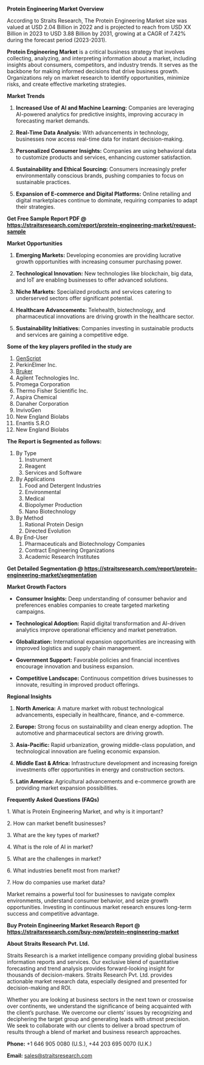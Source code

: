 <p><strong>Protein Engineering Market Overview</strong></p>
<p>According to Straits Research, The Protein Engineering Market size was valued at USD 2.04 Billion in 2022 and is projected to reach from USD XX Billion in 2023 to USD 3.88 Billion by 2031, growing at a CAGR of 7.42% during the forecast period (2023-2031).</p>
<p><strong>Protein Engineering Market</strong> is a critical business strategy that involves collecting, analyzing, and interpreting information about a market, including insights about consumers, competitors, and industry trends. It serves as the backbone for making informed decisions that drive business growth. Organizations rely on market research to identify opportunities, minimize risks, and create effective marketing strategies.</p>
<p><strong>Market Trends</strong></p>
<ol>
<li>
<p><strong>Increased Use of AI and Machine Learning:</strong> Companies are leveraging AI-powered analytics for predictive insights, improving accuracy in forecasting market demands.</p>
</li>
<li>
<p><strong>Real-Time Data Analysis:</strong> With advancements in technology, businesses now access real-time data for instant decision-making.</p>
</li>
<li>
<p><strong>Personalized Consumer Insights:</strong> Companies are using behavioral data to customize products and services, enhancing customer satisfaction.</p>
</li>
<li>
<p><strong>Sustainability and Ethical Sourcing:</strong> Consumers increasingly prefer environmentally conscious brands, pushing companies to focus on sustainable practices.</p>
</li>
<li>
<p><strong>Expansion of E-commerce and Digital Platforms:</strong> Online retailing and digital marketplaces continue to dominate, requiring companies to adapt their strategies.</p>
</li>
</ol>
<p><strong>Get Free Sample Report PDF @ <a href=https://straitsresearch.com/report/protein-engineering-market/request-sample>https://straitsresearch.com/report/protein-engineering-market/request-sample</a></strong></p>
<p><strong>Market Opportunities</strong></p>
<ol>
<li>
<p><strong>Emerging Markets:</strong> Developing economies are providing lucrative growth opportunities with increasing consumer purchasing power.</p>
</li>
<li>
<p><strong>Technological Innovation:</strong> New technologies like blockchain, big data, and IoT are enabling businesses to offer advanced solutions.</p>
</li>
<li>
<p><strong>Niche Markets:</strong> Specialized products and services catering to underserved sectors offer significant potential.</p>
</li>
<li>
<p><strong>Healthcare Advancements:</strong> Telehealth, biotechnology, and pharmaceutical innovations are driving growth in the healthcare sector.</p>
</li>
<li>
<p><strong>Sustainability Initiatives:</strong> Companies investing in sustainable products and services are gaining a competitive edge.</p>
</li>
</ol>
<div>
<div><strong>Some of the key players profiled in the study are</strong></div>
</div>
<p><ol>
<li><a href=""https://www.genscript.com/"" target=""_blank"">GenScript</a></li>
<li>PerkinElmer Inc.</li>
<li><a href=""https://www.bruker.com/en.html"" target=""_blank"">Bruker</a></li>
<li>Agilent Technologies Inc.</li>
<li>Promega Corporation</li>
<li>Thermo Fisher Scientific Inc.</li>
<li>Aspira Chemical</li>
<li>Danaher Corporation</li>
<li>InvivoGen</li>
<li>New England Biolabs</li>
<li>Enantis S.R.O</li>
<li>New England Biolabs</li>
</ol></p>
<p><strong>The Report is Segmented as follows:</strong></p>
<p><ol>
<li>By Type
<ol>
<li>Instrument</li>
<li>Reagent</li>
<li>Services and Software</li>
</ol>
</li>
<li>By Applications
<ol>
<li>Food and Detergent Industries</li>
<li>Environmental</li>
<li>Medical</li>
<li>Biopolymer Production</li>
<li>Nano Biotechnology</li>
</ol>
</li>
<li>By Method
<ol>
<li>Rational Protein Design</li>
<li>Directed Evolution</li>
</ol>
</li>
<li>By End-User
<ol>
<li>Pharmaceuticals and Biotechnology Companies</li>
<li>Contract Engineering Organizations</li>
<li>Academic Research Institutes</li>
</ol>
</li>
</ol></p>
<p><strong>Get Detailed Segmentation @ <a href=https://straitsresearch.com/report/protein-engineering-market/segmentation>https://straitsresearch.com/report/protein-engineering-market/segmentation</a></strong></p>
<p><strong>Market Growth Factors</strong></p>
<ul>
<li>
<p><strong>Consumer Insights:</strong> Deep understanding of consumer behavior and preferences enables companies to create targeted marketing campaigns.</p>
</li>
<li>
<p><strong>Technological Adoption:</strong> Rapid digital transformation and AI-driven analytics improve operational efficiency and market penetration.</p>
</li>
<li>
<p><strong>Globalization:</strong> International expansion opportunities are increasing with improved logistics and supply chain management.</p>
</li>
<li>
<p><strong>Government Support:</strong> Favorable policies and financial incentives encourage innovation and business expansion.</p>
</li>
<li>
<p><strong>Competitive Landscape:</strong> Continuous competition drives businesses to innovate, resulting in improved product offerings.</p>
</li>
</ul>
<p><strong>Regional Insights</strong></p>
<ol>
<li>
<p><strong>North America:</strong> A mature market with robust technological advancements, especially in healthcare, finance, and e-commerce.</p>
</li>
<li>
<p><strong>Europe:</strong> Strong focus on sustainability and clean energy adoption. The automotive and pharmaceutical sectors are driving growth.</p>
</li>
<li>
<p><strong>Asia-Pacific:</strong> Rapid urbanization, growing middle-class population, and technological innovation are fueling economic expansion.</p>
</li>
<li>
<p><strong>Middle East &amp; Africa:</strong> Infrastructure development and increasing foreign investments offer opportunities in energy and construction sectors.</p>
</li>
<li>
<p><strong>Latin America:</strong> Agricultural advancements and e-commerce growth are providing market expansion possibilities.</p>
</li>
</ol>
<p><strong>Frequently Asked Questions (FAQs)</strong></p>
<p>1. What is Protein Engineering Market, and why is it important?</p>
<p>2. How can market benefit businesses?</p>
<p>3. What are the key types of market?</p>
<p>4. What is the role of AI in market?</p>
<p>5. What are the challenges in market?</p>
<p>6. What industries benefit most from market?</p>
<p>7. How do companies use market data?</p>
<p>Market remains a powerful tool for businesses to navigate complex environments, understand consumer behavior, and seize growth opportunities. Investing in continuous market research ensures long-term success and competitive advantage.</p>
<p><strong>Buy Protein Engineering Market Research Report @ <a href=https://straitsresearch.com/buy-now/protein-engineering-market>https://straitsresearch.com/buy-now/protein-engineering-market</a></strong></p>
<p><strong>About Straits Research Pvt. Ltd.</strong></p>
<p>Straits Research is a market intelligence company providing global business information reports and services. Our exclusive blend of quantitative forecasting and trend analysis provides forward-looking insight for thousands of decision-makers. Straits Research Pvt. Ltd. provides actionable market research data, especially designed and presented for decision-making and ROI.</p>
<p>Whether you are looking at business sectors in the next town or crosswise over continents, we understand the significance of being acquainted with the client&rsquo;s purchase. We overcome our clients&rsquo; issues by recognizing and deciphering the target group and generating leads with utmost precision. We seek to collaborate with our clients to deliver a broad spectrum of results through a blend of market and business research approaches.</p>
<p><strong>Phone:</strong> +1 646 905 0080 (U.S.), +44 203 695 0070 (U.K.)</p>
<p><strong>Email:</strong> <u><a href=mailto:sales@straitsresearch.com>sales@straitsresearch.com</a></u></p>
